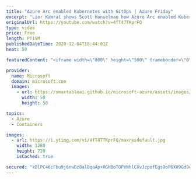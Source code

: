 ```yaml
---
title: "Azure Arc enabled Kubernetes with GitOps | Azure Friday"
excerpt: "Lior Kamrat shows Scott Hanselman how Azure Arc enabled Kubernetes provides an easy way to apply GitOps configurations on Kubernetes clusters deployed outside of Azure, which enables you to control and govern those clusters and applications using GitHub repositories as the \"single source of truth.\""
originalUrl: https://youtube.com/watch?v=4fT47TKprFQ
type: video
price: Free
length: PT19M
publishedDateTime: 2020-12-04T18:44:01Z
heat: 50

featuredContent: "<iframe width=\"800\" height=\"500\" frameborder=\"0\" src=\"https://www.youtube.com/embed/4fT47TKprFQ\" allow=\"accelerometer; autoplay; encrypted-media; gyroscope; picture-in-picture\" allowfullscreen></iframe>"

provider:
  name: Microsoft
  domain: microsoft.com
  images:
    - url: https://smartableai.github.io/microsoft-azure/assets/images/organizations/microsoft.com-50x50.jpg
      width: 50
      height: 50

topics:
  - Azure
  - Containers

images:
  - url: https://i.ytimg.com/vi/4fT47TKprFQ/maxresdefault.jpg
    width: 1280
    height: 720
    isCached: true

secured: "kDlPC46cFbu9j6nwDz8alBqaAp+HGHBoTOPVNhlCXvJzpofEgs9oP6XH9Gd9erEJvNLuXLiugkfQXynA3xNntseU6VROqwS8eB5qxqfAE0Z5UhxqhCLT9PkN9/7deqxFDeRCnbiG83zgKb2/y026X9mwQLo2jBdwJwfnx47QG2uEUoMdVxX1mOn4Hyrw4/vjqEhVNsQxw9uVtCmH1UMniGi6N3yPU/N6LHCbdblik+jm0s0azCi8MyXs8Tv1mvQX0fzQ6P8zlzov88wAx23nTyKqwEcHVlp388sOGIbPTtsVXNb8uS3zZgPXQQZylqU0ty4Z7clhensftRJ45orQ3SDSX+eyPljXhnYG7dx+75yENi39LEhSpseHsby3f5u0ftmG0jEZ9ZZhMMSN2nvJEfgmnXWBio2IuOY4vvVlwfM=;ILdoT7UhZ+zYfKqRqqU0Pw=="
---
```


